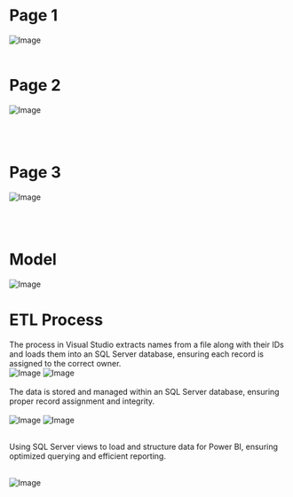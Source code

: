# Page 1
![Image](https://github.com/user-attachments/assets/e3079f00-4f6c-4993-b42b-680b971bfa32)
<br>
<br>

# Page 2
![Image](https://github.com/user-attachments/assets/89685673-9a2a-4688-a05a-7f37374bc68c)


<br>
<br>

# Page 3
![Image](https://github.com/user-attachments/assets/be253393-2238-45cd-af78-26b1bd6b0f46)
                                                                                  
<br>
<br>


 # Model
 
![Image](https://github.com/user-attachments/assets/386d2917-fa24-4e3c-8bc5-7add420e82d0)

# ETL Process

The process in Visual Studio extracts names from a file along with their IDs and loads them into an SQL Server database, ensuring each record is assigned to the correct owner.
<br>
![Image](https://github.com/user-attachments/assets/d643eedf-3427-4bb2-b902-0a91bb5ab8ec)
![Image](https://github.com/user-attachments/assets/a2d446f3-0d62-4c21-8fa2-4d46da24a6c4)
<br>
<br>
The data is stored and managed within an SQL Server database, ensuring proper record assignment and integrity.
<br>
<br>
![Image](https://github.com/user-attachments/assets/58ff107d-f43f-45d4-80c7-0f15771aecb9)
![Image](https://github.com/user-attachments/assets/a724e8a8-d563-4d26-b183-5589d2cc06a7)

<br>
Using SQL Server views to load and structure data for Power BI, ensuring optimized querying and efficient reporting.
<br>
<br>

![Image](https://github.com/user-attachments/assets/a42b737f-c829-4edb-8ab4-d2be319dbffc)
